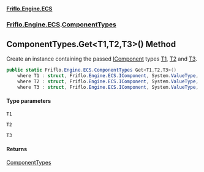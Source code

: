 #### [Friflo.Engine.ECS](index.md#'index')
### [Friflo.Engine.ECS](Friflo.Engine.ECS.md#'Friflo.Engine.ECS').[ComponentTypes](ComponentTypes.md#'Friflo.Engine.ECS.ComponentTypes')

## ComponentTypes.Get<T1,T2,T3>() Method

Create an instance containing the passed [IComponent](IComponent.md#'Friflo.Engine.ECS.IComponent') types
[T1](ComponentTypes.Get_T1,T2,T3_().md#Friflo.Engine.ECS.ComponentTypes.Get_T1,T2,T3_().T1#'Friflo.Engine.ECS.ComponentTypes.Get<T1,T2,T3>().T1'), [T2](ComponentTypes.Get_T1,T2,T3_().md#Friflo.Engine.ECS.ComponentTypes.Get_T1,T2,T3_().T2#'Friflo.Engine.ECS.ComponentTypes.Get<T1,T2,T3>().T2') and [T3](ComponentTypes.Get_T1,T2,T3_().md#Friflo.Engine.ECS.ComponentTypes.Get_T1,T2,T3_().T3#'Friflo.Engine.ECS.ComponentTypes.Get<T1,T2,T3>().T3').

```csharp
public static Friflo.Engine.ECS.ComponentTypes Get<T1,T2,T3>()
    where T1 : struct, Friflo.Engine.ECS.IComponent, System.ValueType, System.ValueType
    where T2 : struct, Friflo.Engine.ECS.IComponent, System.ValueType, System.ValueType
    where T3 : struct, Friflo.Engine.ECS.IComponent, System.ValueType, System.ValueType;
```
#### Type parameters

<a name='Friflo.Engine.ECS.ComponentTypes.Get_T1,T2,T3_().T1'></a>

`T1`

<a name='Friflo.Engine.ECS.ComponentTypes.Get_T1,T2,T3_().T2'></a>

`T2`

<a name='Friflo.Engine.ECS.ComponentTypes.Get_T1,T2,T3_().T3'></a>

`T3`

#### Returns
[ComponentTypes](ComponentTypes.md#'Friflo.Engine.ECS.ComponentTypes')
